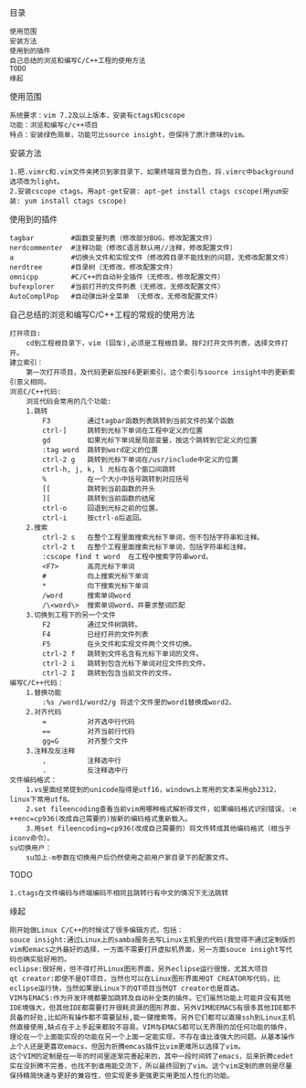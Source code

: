 目录

	使用范围
	安装方法
	使用到的插件
	自己总结的浏览和编写C/C++工程的使用方法 
    TODO
	缘起


使用范围
    
    系统要求：vim 7.2及以上版本，安装有ctags和cscope
	功能：浏览和编写c/c++项目
    特点：安装绿色简单，功能可比source insight，但保持了原汁原味的vim。


安装方法

	1.把.vimrc和.vim文件夹拷贝到家目录下，如果终端背景为白色，将.vimrc中background选项改为light。
    2.安装cscope ctags。用apt-get安装: apt-get install ctags cscope(用yum安装: yum install ctags cscope)


使用到的插件    

	tagbar         #函数变量列表（修改部分BUG，修改配置文件）
	nerdcommenter  #注释功能（修改C语言默认用//注释，修改配置文件）
	a              #切换头文件和实现文件（修改跨目录不能找到的问题，无修改配置文件）
	nerdtree       #目录树（无修改，修改配置文件）
	omnicpp        #C/C++的自动补全插件（无修改，修改配置文件）
	bufexplorer    #当前打开的文件列表（无修改，无修改配置文件）
    AutoComplPop   #自动弹出补全菜单 （无修改，无修改配置文件）                                            


自己总结的浏览和编写C/C++工程的常规的使用方法 

	打开项目:
		cd到工程根目录下，vim (回车),必须是工程根目录。按F2打开文件列表，选择文件打开。
	建立索引：
		第一次打开项目，及代码更新后按F6更新索引，这个索引与source insight中的更新索引意义相同。
	浏览C/C++代码:
		浏览代码会常用的几个功能:
		1.跳转
			F3         通过tagbar函数列表跳转到当前文件的某个函数
			ctrl-]     跳转到光标下单词在工程中定义的位置
			gd         如果光标下单词是局部变量，按这个跳转到它定义的位置
            :tag word  跳转到word定义的位置     
			ctrl-2 g   跳转到光标下单词在/usr/include中定义的位置
			ctrl-h, j, k, l 光标在各个窗口间跳转
			%          在一个大小中括号跳转到对应括号
			[[         跳转到当前函数的开头
			][         跳转到当前函数的结尾
			ctrl-o     回退到光标之前的位置。
			ctrl-i     按ctrl-o后返回。
		2.搜索
			ctrl-2 s   在整个工程里面搜索光标下单词，但不包括字符串和注释。
			ctrl-2 t   在整个工程里面搜索光标下单词，包括字符串和注释。
            :cscope find t word  在工程中搜索字符串word。
			<F7>       高亮光标下单词
            #          向上搜索光标下单词
            *          向下搜索光标下单词
			/word      搜索单词word
			/\<word\>  搜索单词word，并要求整词匹配
		3.切换到工程下的另一个文件
			F2         通过文件树跳转。
            F4         已经打开的文件列表
			F5         在头文件和实现文件两个文件切换。
			ctrl-2 f   跳转到文件名含有光标下单词的文件。
			ctrl-2 i   跳转到包含光标下单词对应文件的文件。
			ctrl-2 I   跳转到包含当前文件的文件。
	编写C/C++代码：
		1.替换功能
			:%s /word1/word2/g 将这个文件里的word1替换成word2。
		2.对齐代码
			=          对齐选中行代码
			==         对齐当前行代码
			gg=G       对齐整个文件
		3.注释及反注释
			,          注释选中行
			.          反注释选中行
	文件编码格式：
		1.vs里面经常提到的unicode指得是utf16，windows上常用的文本采用gb2312，linux下常用utf8。
        2.set fileencoding查看当前vim用哪种格式解析得文件，如果编码格式识别错误，:e ++enc=cp936(改成自己需要的)按新的编码格式重新载入。
        3.用set fileencoding=cp936(改成自己需要的）将文件转成其他编码格式（相当于iconv命令）。
	su切换用户：
        su加上-m参数在切换用户后仍然使用之前用户家目录下的配置文件。


TODO

    1.ctags在文件编码与终端编码不相同且跳转行有中文的情况下无法跳转
    

缘起

	刚开始做Linux C/C++的时候试了很多编辑方式，包括：
	souce insight:通过Linux上的samba服务去写Linux主机里的代码(我觉得不通过定制版的vim和emacs之外最好的选择，一方面不需要打开虚拟机界面，另一方面souce insight写代码也确实挺好用的。
	eclipse:很好用，但不得打开Linux图形界面，另外eclipse运行很慢，尤其大项目
	qt creator:即使不是QT项目，当然也可以在Linux图形界面用QT CREATOR写代码，比eclipse运行快，当然如果是Linux下的QT项目当然QT creator也是首选。
	VIM与EMACS:作为开发环境都要加跳转及自动补全类的插件。它们虽然功能上可能并没有其他IDE境强大，但其他IDE都需要打开很耗资源的图形界面，另外VIM和EMACS有很多其他IDE都不具备的好处,比如所有操作都不需要鼠标,能一键搜索等。另外它们都可以直接ssh到Linux主机然直接使用,缺点在于上手起来都较不容易。VIM与EMACS都可以无界限的加任何功能的插件，理论在一个上面能实现的功能在另一个上面一定能实现，不存在谁比谁强大的问题。从基本操作上个人还是更喜欢emacs，但因为折腾emcas插件比vim更难所以选择了vim。
	这个VIM的定制是在一年的时间里逐渐完善起来的，其中一段时间转了emacs，后来折腾cedet实在没折腾不完善，也找不到谁用能交流下，所以最终回到了vim。这个vim定制的原则是尽量保持精简快速与更好的兼容性，但实现更多更强更实用更加人性化的功能。
